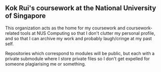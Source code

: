 ## Kok Rui's coursework at the National University of Singapore

This organization acts as the home for my coursework and coursework-related tools at NUS Computing so that I don't clutter my personal profile, and so that I can archive my work and probably laugh/cringe at my past self.

Repositories which correspond to modules will be public, but each with a private submodule where I store private files so I don't get expelled for someone plagiarising me or something.
